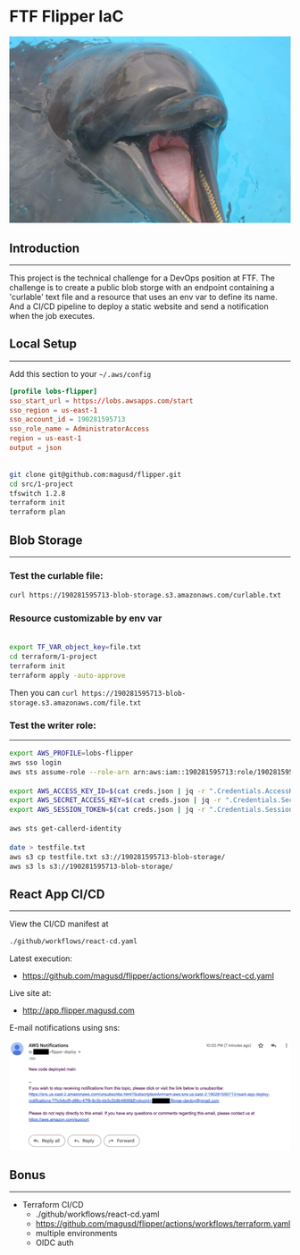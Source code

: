 # FTF Flipper IaC
![flipper](./docs/assets/flipper.jpeg)
## Introduction
---
This project is the technical challenge for a DevOps position at FTF. The challenge is to create a public blob storge with an endpoint containing a 'curlable' text file and a resource that uses an env var to define its name. And a CI/CD pipeline to deploy a static website and send a notification when the job executes.

## Local Setup
---

Add this section to your `~/.aws/config`

```conf
[profile lobs-flipper]
sso_start_url = https://lobs.awsapps.com/start
sso_region = us-east-1
sso_account_id = 190281595713
sso_role_name = AdministratorAccess
region = us-east-1
output = json
```

```bash

git clone git@github.com:magusd/flipper.git
cd src/1-project
tfswitch 1.2.8
terraform init
terraform plan

```


## Blob Storage
---
### Test the curlable file:

```bash
curl https://190281595713-blob-storage.s3.amazonaws.com/curlable.txt
```

### Resource customizable by env var

```bash

export TF_VAR_object_key=file.txt
cd terraform/1-project
terraform init
terraform apply -auto-approve

```
Then you can  `curl https://190281595713-blob-storage.s3.amazonaws.com/file.txt`


### Test the writer role:
---
```bash
export AWS_PROFILE=lobs-flipper
aws sso login
aws sts assume-role --role-arn arn:aws:iam::190281595713:role/190281595713-blob-storage-writter-role --role-session-name lobs > creds.json

export AWS_ACCESS_KEY_ID=$(cat creds.json | jq -r ".Credentials.AccessKeyId")
export AWS_SECRET_ACCESS_KEY=$(cat creds.json | jq -r ".Credentials.SecretAccessKey")
export AWS_SESSION_TOKEN=$(cat creds.json | jq -r ".Credentials.SessionToken")

aws sts get-callerd-identity

date > testfile.txt
aws s3 cp testfile.txt s3://190281595713-blob-storage/
aws s3 ls s3://190281595713-blob-storage/

```

## React App CI/CD
---
View the CI/CD manifest at
```bash
./github/workflows/react-cd.yaml
```
Latest execution:
- https://github.com/magusd/flipper/actions/workflows/react-cd.yaml

Live site at:
- http://app.flipper.magusd.com

E-mail notifications using sns:

![notification](./docs/assets/notification.png)


## Bonus
---
- Terraform CI/CD
    - ./github/workflows/react-cd.yaml
    - https://github.com/magusd/flipper/actions/workflows/terraform.yaml
    - multiple environments
    - OIDC auth

